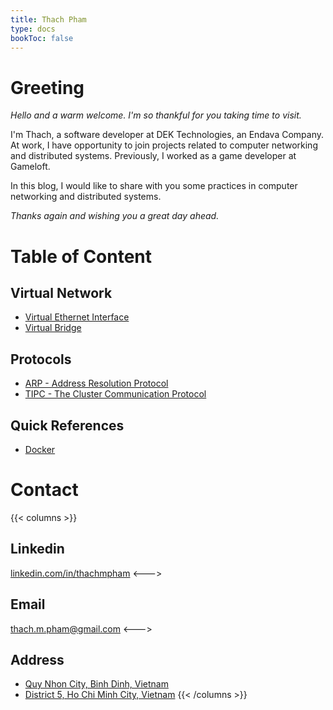 ```yaml
---
title: Thach Pham
type: docs
bookToc: false
---
```


# Greeting
*Hello and a warm welcome. I'm so thankful for you taking time to visit.*

I'm Thach, a software developer at DEK Technologies, an Endava Company. At work, I have opportunity to join projects related to computer networking and distributed systems. Previously, I worked as a game developer at Gameloft.

In this blog, I would like to share with you some practices in computer networking and distributed systems.  
  
*Thanks again and wishing you a great day ahead.*


# Table of Content
## Virtual Network
- [Virtual Ethernet Interface](/docs/virtual_network/veth)
- [Virtual Bridge](/docs/virtual_network/vbridge)

## Protocols
- [ARP - Address Resolution Protocol](docs/protocols/arp)
- [TIPC - The Cluster Communication Protocol](docs/protocols/tipc)

## Quick References
- [Docker](docs/cheatsheets/docker)


# Contact
{{< columns >}}
## Linkedin
[linkedin.com/in/thachmpham](https://linkedin.com/in/thachmpham)
<--->
## Email
thach.m.pham@gmail.com
<--->
## Address
- [Quy Nhon City, Binh Dinh, Vietnam](https://maps.app.goo.gl/cdLbwvQD13TTh5HaA)
- [District 5, Ho Chi Minh City, Vietnam](https://maps.app.goo.gl/FuCRRKNhEwFvZN529)
{{< /columns >}}

